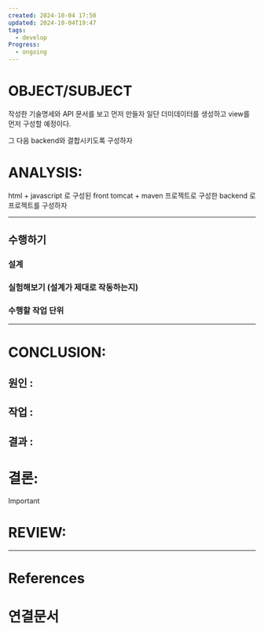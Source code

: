 ```yaml
---
created: 2024-10-04 17:50
updated: 2024-10-04T19:47
tags:
  - develop
Progress:
  - ongoing
---
```

# OBJECT/SUBJECT
작성한 기술명세와 API 문서를 보고 먼저 만들자
일단 더미데이터를 생성하고 view를 먼저 구성할 예정이다.

그 다음 backend와 결합시키도록 구성하자
# ANALYSIS:
html + javascript 로 구성된 front 
tomcat + maven 프로젝트로 구성한 backend
로 프로젝트를 구성하자





---

## 수행하기
### 설계 

### 실험해보기 (설계가 제대로 작동하는지)

### 수행할 작업 단위

---


# CONCLUSION:

## 원인 :

## 작업 :

## 결과 :

# 결론:
>[!important]


# REVIEW:


---
# References

# 연결문서
